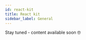 ```yaml
---
id: react-kit
title: React kit
sidebar_label: General
---
```


Stay tuned - content available soon 🤓